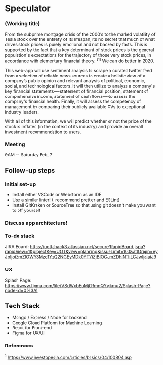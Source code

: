 # Speculator
### (Working title)
From the subprime mortgage crisis of the 2000’s to the marked volatility of Tesla stock over the entirety of its lifespan, its no secret that much of what drives stock prices is purely emotional and not backed by facts. This is supported by the fact that a key determinant of stock prices is the general population's expectations for the trajectory of those very stock prices, in accordance with elementary financial theory. <sup>[1]</sup> We can do better in 2020. 

This web-app will use sentiment analysis to scrape a curated twitter feed from a selection of reliable news sources to create a holistic view of a company’s public opinion and relevant analysis of political, economic, social, and technological factors. It will then utilize <put decided upon financial info api here> to analyze a company's key financial statements—-statement of financial position, statement of comprehensive income, statement of cash flows—-to assess the company's financial health.
Finally, it will assess the competency of management by comparing their publicly available CVs to exceptional industry leaders.
 
With all of this information, we will predict whether or not the price of the stock is inflated (in the context of its industry) and provide an overall investment recommendation to users.

### Meeting
9AM -- Saturday Feb, 7

## Follow-up steps

### Initial set-up
- Install either VSCode or Webstorm as an IDE
- Use a similar linter! (I recommend prettier and ESLint)
- Install GitKraken or SourceTree so that using git doesn't make you want to off yourself

### Discuss app architecture!

### To-do stack
JIRA Board: https://uottahack3.atlassian.net/secure/RapidBoard.jspa?rapidView=1&projectKey=UOT&view=planning&issueLimit=100&atlOrigin=eyJpIjoiZmZlOWY3Mzc1YzQ2NGEyMDk0YTViZjBlOGJmZDhlNTIiLCJwIjoiaiJ9

### UX
Splash Page: https://www.figma.com/file/VSdWxbEuMj0RmnQYyikmu2/Splash-Page?node-id=0%3A1

## Tech Stack
- Mongo / Express / Node for backend
- Google Cloud Platform for Machine Learning
- React for Front-end
- Figma for UX/UI

### References
<sup>1</sup> https://www.investopedia.com/articles/basics/04/100804.asp
